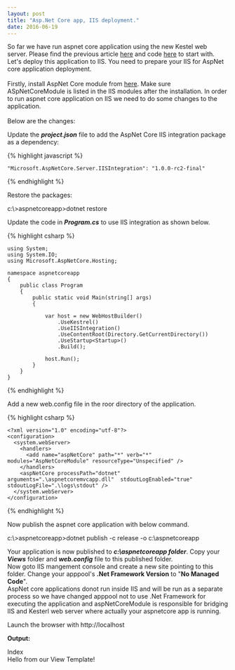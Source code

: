 ```yaml
---
layout: post
title: "Asp.Net Core app, IIS deployment."
date: 2016-06-19
---
```


<p>
So far we have run aspnet core application using the new Kestel web server. Please find the previous article <a href="http://vwtt.github.io/blog/2016/06/05/aspnetcore-minimalapp" target="_blank">here</a> and code <a href="https://github.com/vwtt/aspnetcoreminapp" target="_blank">here</a> to start with. Let's deploy this application to IIS. 
You need to prepare your IIS for AspNet core application deployment. <br><br>Firstly,  install AspNet Core module  from <a href="https://go.microsoft.com/fwlink/?LinkId=798480" title="AspNet Core Windows Hosting" target="_blank">here</a>.
Make sure ASpNetCoreModule is listed in the IIS modules after the installation. In order to run aspnet core application on IIS we need to do some changes to the application.
<br><br>Below are the changes:
</p>

<p>Update the <b><i>project.json</i></b> file to add the AspNet Core IIS integration package as a dependency:</p>

{% highlight javascript %}

    "Microsoft.AspNetCore.Server.IISIntegration": "1.0.0-rc2-final"
    
{% endhighlight %}

Restore the packages:

<p class="cmd">c:\&gt;aspnetcoreapp&gt;dotnet restore </p>


<p>Update the code in <b><i>Program.cs</i></b> to use IIS integration as shown below.</p>

{% highlight csharp %}

    using System;
    using System.IO;
    using Microsoft.AspNetCore.Hosting;

    namespace aspnetcoreapp
    {
        public class Program
        {
            public static void Main(string[] args)
            {    
                		
                var host = new WebHostBuilder()
                    .UseKestrel()
                    .UseIISIntegration()
                    .UseContentRoot(Directory.GetCurrentDirectory())
                    .UseStartup<Startup>()
                    .Build();

                host.Run();
            }
        }
    }

{% endhighlight %}

Add a new web.config file in the roor directory of the application.

{% highlight csharp %}

    <?xml version="1.0" encoding="utf-8"?>
    <configuration>
      <system.webServer>
        <handlers>
          <add name="aspNetCore" path="*" verb="*" modules="AspNetCoreModule" resourceType="Unspecified" />
        </handlers>
        <aspNetCore processPath="dotnet" arguments=".\aspnetcoremvcapp.dll"  stdoutLogEnabled="true"  stdoutLogFile=".\logs\stdout" />
      </system.webServer>
    </configuration>
    
{% endhighlight %}    

<p>Now publish the aspnet core application with below command. </p>

<p class="cmd">c:\&gt;aspnetcoreapp&gt;dotnet publish -c release -o c:\aspnetcoreapp</p>

<p>Your application is now published to <b><i>c:\aspnetcoreapp folder</i></b>. Copy your <b><i>Views</i></b> folder and <b><i>web.config</i></b> file to this published folder. 
<br>Now goto IIS mangement console and create a new site pointing to this folder. Change your apppool's <b>.Net Framework Version</b> to "<b>No Managed Code</b>". 
<br>AspNet core applications donot run inside IIS and will be run as a separate process  so we have changed apppool not to use .Net Framework for executing the application and aspNetCoreModule is responsible for bridging IIS and Kesterl web server where actually your aspnetcore app is running.
</p>

Launch the browser with http://localhost

<b>Output:</b>
<p class="output">
Index
<br>
Hello from our View Template!
</p>



